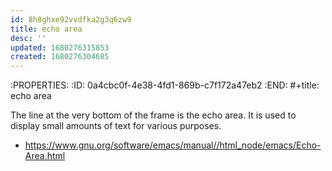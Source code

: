 ```yaml
---
id: 8h8ghxe92vvdfka2g3q6zw9
title: echo area
desc: ''
updated: 1680276315853
created: 1680276304685
---
```


:PROPERTIES:
:ID:       0a4cbc0f-4e38-4fd1-869b-c7f172a47eb2
:END:
#+title: echo area

The line at the very bottom of the frame is the echo area. It is used to
display small amounts of text for various purposes.

- https://www.gnu.org/software/emacs/manual//html_node/emacs/Echo-Area.html
